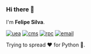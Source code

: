 ### Hi there 👋

I'm **Felipe Silva**. 

<!--- 
- A PhD for experimental particle physics (expected). 
- Bump hunting physics processes @ CERN.
- Assistant Professor of Physics @ UEA. 

Currently, a ML enthusiast, working my way to Vue.js and FastAPI. 
 --->

[![uea](https://img.shields.io/badge/Teach-UEA-green?style=flat-square)](http://www.uea.edu.br)
[![cms](https://img.shields.io/badge/Experiment-CMS-red?style=flat-square)](http://cms.web.cern.ch)
[![rpc](https://img.shields.io/badge/Subsystem-RPC-blue?style=flat-square)](http://cms.web.cern.ch/news/resistive-plate-chambers)
[![email](https://img.shields.io/badge/Contact-fts.araujo%40gmail.com-informational?style=flat-square)](mailto:fts.araujo@gmail.com)


Trying to spread :heart: for Python :snake:.

